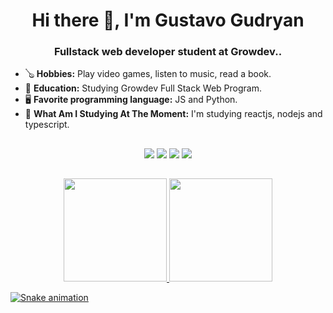 <div align="center">
  <h1 align="center">Hi there 👋, I'm Gustavo Gudryan</h1>
  <h3 align="center">Fullstack web developer student at Growdev..</h3>
</div>

  - 🪕 <strong>Hobbies:</strong> Play video games, listen to music, read a book.
  - 🎒 <strong>Education:</strong> Studying Growdev Full Stack Web Program.
  - 🖥️ <strong>Favorite programming language:</strong> JS and Python.
  - 📖 <strong>What Am I Studying At The Moment:</strong> I'm studying reactjs, nodejs and typescript.

##

<div align="center"> 
  <a href="http://api.whatsapp.com/send?1=pt_BR&phone=5551998292730" target="_blank"><img src="https://img.shields.io/badge/WhatsApp-25D366?style=for-the-badge&logo=whatsapp&logoColor=white" target="_blank"></a>
  <a href="https://www.instagram.com/gustavogudryan/" target="_blank"><img src="https://img.shields.io/badge/-Instagram-%23E4405F?style=for-the-badge&logo=instagram&logoColor=white" target="_blank"></a>
  <a href = "mailto:gustavo.gudryan.s@gmail.com"><img src="https://img.shields.io/badge/Gmail-D14836?style=for-the-badge&logo=gmail&logoColor=white" target="_blank"></a>
  <a href="https://www.linkedin.com/in/gustavo-gudryan-07894520b/" target="_blank"><img src="https://img.shields.io/badge/-LinkedIn-%230077B5?style=for-the-badge&logo=linkedin&logoColor=white" target="_blank"></a>
</div>

##
  
<div align="center">
  <a href="https://github.com/gustavogudryan">
  <img height="165em" src="https://github-readme-stats.vercel.app/api?username=gustavogudryan&show_icons=true&theme=city_lights&include_all_commits=true&count_private=true"/>
  <img height="165em" src="https://github-readme-stats.vercel.app/api/top-langs/?username=gustavogudryan&layout=compact&langs_count=7&theme=city_lights"/>
</div>

![Snake animation](https://github.com/gustavogudryan/gustavogudryan/blob/output/github-contribution-grid-snake.svg)
